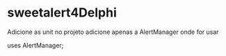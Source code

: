 # sweetalert4Delphi

Adicione as unit no projeto
adicione apenas a AlertManager onde for usar 

uses
  AlertManager;

  
